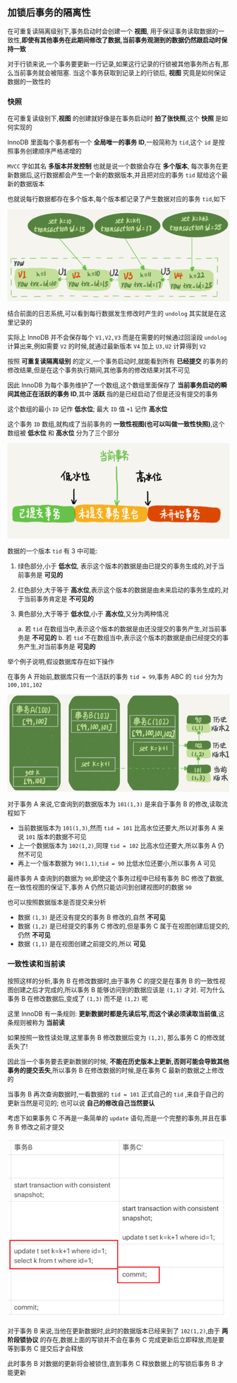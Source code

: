 ## 加锁后事务的隔离性

在可重复读隔离级别下,事务启动时会创建一个 **视图**, 用于保证事务读取数据的一致性,**即使有其他事务在此期间修改了数据,当前事务观测到的数据仍然跟启动时保持一致**

对于行锁来说,一个事务要更新一行记录,如果这行记录的行锁被其他事务所占有,那么当前事务就会被阻塞. 当这个事务获取到记录上的行锁后, **视图** 究竟是如何保证数据的一致性的

### 快照

在可重复读级别下,**视图** 的创建就好像是在事务启动时 **拍了张快照**,这个 **快照** 是如何实现的

InnoDB 里面每个事务都有一个 **全局唯一的事务 ID**,一般简称为 `tid`,这个 `id` 是按照事务创建顺序严格递增的

`MVCC` 字如其名 **多版本并发控制** 也就是说一个数据会存在 **多个版本**, 每次事务在更新数据后,这行数据都会产生一个新的数据版本,并且把对应的事务 `tid` 赋给这个最新的数据版本

也就说每行数据都存在多个版本,每个版本都记录了产生数据对应的事务 `tid`,如下

![](./pic/Snipaste_2023-05-14_16-06-32.png)

结合前面的日志系统,可以看到每行数据发生修改时产生的 `undolog` 其实就是在这里记录的

实际上 InnoDB 并不会保存每个 `V1,V2,V3` 而是在需要的时候通过回滚段 `undolog` 计算出来,例如需要 `V2` 的时候,就通过最新版本 `V4` 加上 `U3,U2` 计算得到 `V2`

按照 **可重复读隔离级别** 的定义,一个事务启动时,就能看到所有 **已经提交** 的事务的修改结果,但是在这个事务执行期间,其他事务的修改结果对其不可见

因此 InnoDB 为每个事务维护了一个数组,这个数组里面保存了 **当前事务启动的瞬间其他正在活跃的事务 ID**,其中 **活跃** 指的是已经启动了但是还没有提交的事务

这个数组的最小 `ID` 记作 **低水位**; 最大 `ID` 值 `+1` 记作 **高水位**

这个事务 `ID` 数组,就构成了当前事务的 **一致性视图(也可以叫做一致性快照)**,这个数组被 **低水位** 和 **高水位** 分为了三个部分

![](./pic/Snipaste_2023-05-14_16-13-21.png)

数据的一个版本 `tid` 有 3 中可能:

1. 绿色部分,小于 **低水位**, 表示这个版本的数据是由已提交的事务生成的,对于当前事务是 **可见的**
2. 红色部分,大于等于 **高水位**,表示这个版本的数据是由未来启动的事务生成的,对于当前事务肯定是 **不可见的**
3. 黄色部分,大于等于 **低水位**,小于 **高水位**,又分为两种情况

    a. 若 `tid` 在数组当中,表示这个版本的数据是由还没提交的事务产生,对当前事务是 **不可见的**
    b. 若 `tid` 不在数组当中,表示这个版本的数据是由已经提交的事务产生,对当前事务是 **可见的**

举个例子说明,假设数据库存在如下操作

在事务 A 开始前,数据库只有一个活跃的事务 `tid = 99`,事务 ABC 的 `tid` 分为为 `100,101,102`

![](./pic/Snipaste_2023-05-14_16-26-28.png)

对于事务 A 来说,它查询到的数据版本为 `101(1,3)` 是来自于事务 B 的修改,读取流程如下

* 当前数据版本为 `101(1,3)`,然而 `tid = 101` 比高水位还要大,所以对事务 A 来说 `101` 版本的数据不可见
* 上一个数据版本为 `102(1,2)`,同理 `tid = 102` 比高水位还要大,所以事务 A 仍然不可见
* 再上一个版本数据为 `90(1,1)`,`tid = 90` 比低水位还要小,所以事务 A 可见

最终事务 A 查询到的数据为 `90`,即使这个事务过程中已经有事务 BC 修改了数据,在一致性视图的保证下,事务 A 仍然只能访问到创建视图时的数据 `90`

也可以按照数据版本是否提交来分析

* 数据 `(1,3)` 是还没有提交的事务 B 修改的,自然 **不可见**
* 数据 `(1,2)` 是已经提交的事务 C 修改的,但是事务 C 属于在视图创建后提交的,仍然 **不可见**
* 数据 `(1,1)` 是在视图创建之前提交的,所以 **可见**

### 一致性读和当前读

按照这样的分析,事务 B 在修改数据时,由于事务 C 的提交是在事务 B 的一致性视图创建之后才完成的,所以事务 B 能够访问到的数据应该是 `(1,1)` 才对. 可为什么事务 B 在修改数据后,变成了 `(1,3)` 而不是 `(1,2)` 呢

这里 InnoDB 有一条规则: **更新数据时都是先读后写,而这个读必须读取当前值**,这条规则被称为 **当前读**

如果按照一致性读处理,这里事务 B 修改数据后变为 `(1,2)`, 那么事务 C 的修改就丢失了!

因此当一个事务要去更新数据的时候, **不能在历史版本上更新,否则可能会导致其他事务的提交丢失**,所以事务 B 在修改数据的时候,是在事务 C 最新的数据之上修改的

当事务 B 再次查询数据时,一看数据的 `tid = 101` 正式自己的 `tid` ,来自于自己的更新当然是可见的; 也可以说 **自己的修改自己当然要认**

考虑下如果事务 C 不再是一条简单的 `update` 语句,而是一个完整的事务,并且在事务 B 修改之前才提交

![](./pic/Snipaste_2023-05-14_17-47-25.png)

对于事务 B 来说,当他在更新数据时,此时的数据版本已经来到了 `102(1,2)`,由于 **两阶段锁协议** 的存在,数据上面的写锁并不会在事务 C 完成更新后立即释放,而是要等到事务 C 提交后才会释放

此时事务 B 对数据的更新将会被锁住,直到事务 C 释放数据上的写锁后事务 B 才能更新